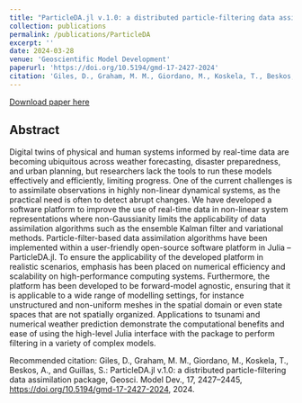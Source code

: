 ```yaml
---
title: "ParticleDA.jl v.1.0: a distributed particle-filtering data assimilation package"
collection: publications
permalink: /publications/ParticleDA
excerpt: ''
date: 2024-03-28
venue: 'Geoscientific Model Development'
paperurl: 'https://doi.org/10.5194/gmd-17-2427-2024'
citation: 'Giles, D., Graham, M. M., Giordano, M., Koskela, T., Beskos, A., and Guillas, S.: ParticleDA.jl v.1.0: a distributed particle-filtering data assimilation package, Geosci. Model Dev., 17, 2427–2445, https://doi.org/10.5194/gmd-17-2427-2024, 2024.'
---
```

<!-- This paper is about the number 1. The number 2 is left for future work. -->

[Download paper here](https://doi.org/10.5194/gmd-17-2427-2024)

## Abstract 
Digital twins of physical and human systems informed by real-time data are becoming ubiquitous across weather forecasting, disaster preparedness, and urban planning, but researchers lack the tools to run these models effectively and efficiently, limiting progress. One of the current challenges is to assimilate observations in highly non-linear dynamical systems, as the practical need is often to detect abrupt changes. We have developed a software platform to improve the use of real-time data in non-linear system representations where non-Gaussianity limits the applicability of data assimilation algorithms such as the ensemble Kalman filter and variational methods. Particle-filter-based data assimilation algorithms have been implemented within a user-friendly open-source software platform in Julia – ParticleDA.jl. To ensure the applicability of the developed platform in realistic scenarios, emphasis has been placed on numerical efficiency and scalability on high-performance computing systems. Furthermore, the platform has been developed to be forward-model agnostic, ensuring that it is applicable to a wide range of modelling settings, for instance unstructured and non-uniform meshes in the spatial domain or even state spaces that are not spatially organized. Applications to tsunami and numerical weather prediction demonstrate the computational benefits and ease of using the high-level Julia interface with the package to perform filtering in a variety of complex models.

Recommended citation: Giles, D., Graham, M. M., Giordano, M., Koskela, T., Beskos, A., and Guillas, S.: ParticleDA.jl v.1.0: a distributed particle-filtering data assimilation package, Geosci. Model Dev., 17, 2427–2445, https://doi.org/10.5194/gmd-17-2427-2024, 2024.